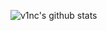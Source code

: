 ![v1nc's github stats](https://github-readme-stats.vercel.app/api?username=v1nc&show_icons=true&hide=commits)
